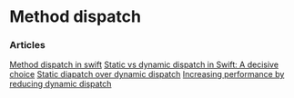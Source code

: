 # Method dispatch



### Articles

[Method dispatch in swift](https://www.rightpoint.com/rplabs/switch-method-dispatch-table)
[Static vs dynamic dispatch in Swift: A decisive choice](https://medium.com/flawless-app-stories/static-vs-dynamic-dispatch-in-swift-a-decisive-choice-cece1e872d)
[Static diapatch over dynamic dispatch](https://medium.com/better-programming/static-dispatch-over-dynamic-dispatch-a-performance-analysis-47f9fee3803a)
[Increasing performance by reducing dynamic dispatch](https://developer.apple.com/swift/blog/?id=27)


